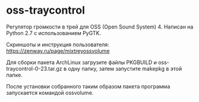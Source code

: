 # oss-traycontrol
Регулятор громкости в трей для OSS (Open Sound System) 4. Написан на Python 2.7 с использованием PyGTK.

Скриншоты и инструкция пользователя: https://zenway.ru/page/mixtreyossvolume

Для сборки пакета ArchLinux загрузите файлы PKGBUILD и oss-traycontrol-0-23.tar.gz в одну папку, затем запустите makepkg в этой папке.

После установки собранного таким образом пакета программа запускается командой ossvolume.
